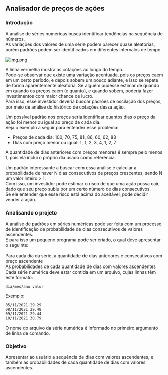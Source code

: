 ## Analisador de preços de ações

### Introdução

A análise de séries numéricas busca identificar tendências na sequência de números. <br>
As variações dos valores de uma série podem parecer quase aleatórias, porém padrões podem ser identificados em diferentes intervalos de tempo. 

![img.png](https://cdn.discordapp.com/attachments/978456290428862516/1114308544515293224/image.png)

A linha vermelha mostra as cotações ao longo do tempo. <br>
Pode-se observar que existe uma variação acentuada, pois os preços caem em um certo período, e depois sobem um pouco adiante, e isso se repete de forma aparentemente aleatória. Se alguém pudesse estimar de quando em quando os preços caem (e quanto), e quando sobem, poderia fazer investimentos com maior chance de lucro. <br>
Para isso, esse investidor deveria buscar padrões de oscilação dos preços, por meio de análise do histórico de cotações dessa ação.

Um possível padrão nos preços seria identificar quantos dias o preço da ação foi menor ou igual ao preço de cada dia. <br>
Veja o exemplo a seguir para entender esse problema:

- Preços de cada dia: 100, 70, 75, 81, 86, 60, 62, 88
- Dias com preço menor ou igual: 1, 1, 2, 3, 4, 1, 2, 7

A quantidade de dias anteriores com preços menores é sempre pelo menos 1, pois ela inclui o próprio dia usado como referência.

Um padrão interessante a buscar com essa análise é calcular a probabilidade de haver N dias consecutivos de preços crescentes, sendo N um valor inteiro > 1. <br>
Com isso, um investidor pode estimar o risco de que uma ação possa cair, dado que seu preço subiu por um certo número de dias consecutivos. <br>
Se ele entender que esse risco está acima do aceitável, pode decidir vender a ação.

### Analisando o projeto

A análise de padrões em séries numéricas pode ser feita com um processo de identificação de probabilidade de dias consecutivos de valores ascendentes. <br> 
E para isso um pequeno programa pode ser criado, o qual deve apresentar o seguinte:
<br> <br>
Para cada dia da série, a quantidade de dias anteriores e consecutivos com preço ascendente <br>
As probabilidades de cada quantidade de dias com valores ascendentes <br>
Cada série numérica deve estar contida em um arquivo, cujas linhas têm este formato:<br>

```
dia/mes/ano valor
```

Exemplo:

```
05/11/2021 29.29
08/11/2021 29.48
09/11/2021 29.44
10/11/2021 30.79
```

O nome do arquivo da série numérica é informado no primeiro argumento de linha de comando.


### Objetivo 

Apresentar ao usuário a sequência de dias com valores ascendentes, e também as probabilidades de cada quantidade de dias com valores ascendentes.
